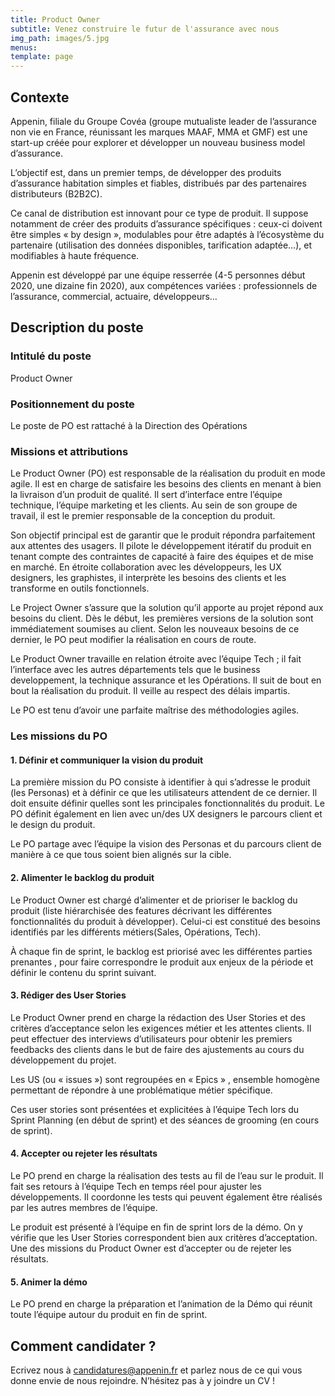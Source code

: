 ```yaml
---
title: Product Owner
subtitle: Venez construire le futur de l'assurance avec nous
img_path: images/5.jpg
menus:
template: page
---
```



## Contexte

Appenin, filiale du Groupe Covéa (groupe mutualiste leader de l’assurance non vie en France, réunissant les marques MAAF, MMA et GMF) est une start-up créée pour explorer et développer un nouveau business model d’assurance.

L’objectif est, dans un premier temps, de développer des produits d’assurance habitation simples et fiables, distribués par des partenaires distributeurs (B2B2C).

Ce canal de distribution est innovant pour ce type de produit. Il suppose notamment de créer des produits d’assurance spécifiques : ceux-ci doivent être simples « by design », modulables pour être adaptés à l’écosystème du partenaire (utilisation des données disponibles, tarification adaptée…), et modifiables à haute fréquence.

Appenin est développé par une équipe resserrée (4-5 personnes début 2020, une dizaine fin 2020), aux compétences variées : professionnels de l’assurance, commercial, actuaire, développeurs…

## Description du poste

### Intitulé du poste

Product Owner

### Positionnement du poste

Le poste de PO est rattaché à la Direction des Opérations


### Missions et attributions

Le Product Owner (PO) est responsable de la réalisation du produit en mode agile. Il est en charge de satisfaire les besoins des clients en menant à bien la livraison d’un produit de qualité. Il sert d’interface entre l’équipe technique, l’équipe marketing et les clients. Au sein de son groupe de travail, il est le premier responsable de la conception du produit.

Son objectif principal est de garantir que le produit  répondra parfaitement aux attentes des usagers. Il pilote le développement itératif du produit en tenant compte des contraintes de capacité à faire des équipes et de mise en marché. En étroite collaboration avec les développeurs, les UX designers, les graphistes, il interprète les besoins des clients et les transforme en outils fonctionnels.

Le Project Owner s’assure que la solution qu’il apporte au projet répond aux besoins du client. Dès le début, les premières versions de la solution sont immédiatement soumises au client. Selon les nouveaux besoins de ce dernier, le PO peut modifier la réalisation en cours de route.

Le Product Owner travaille en relation étroite avec l’équipe Tech ; il fait l’interface avec les autres départements tels que le business developpement, la technique assurance et les Opérations. Il suit de bout en bout la réalisation du produit. Il veille au respect des délais impartis.

Le PO est tenu d’avoir une parfaite maîtrise des méthodologies agiles.


### Les missions  du PO

#### 1. Définir et communiquer la vision du produit

La première mission du PO consiste à identifier à qui s’adresse le produit (les Personas) et à définir ce que les utilisateurs attendent de ce dernier. Il doit ensuite définir quelles sont les principales fonctionnalités du produit. Le PO définit également en lien avec un/des UX designers le parcours client et le design du produit.

Le PO partage avec l’équipe la vision des Personas et du parcours client de manière à ce que tous soient bien alignés sur la cible.

#### 2. Alimenter le backlog du produit

Le Product Owner est chargé d’alimenter et de prioriser le backlog du produit (liste hiérarchisée des features décrivant les différentes fonctionnalités du produit à développer). Celui-ci est constitué des besoins identifiés par les différents métiers(Sales, Opérations, Tech).

À chaque fin de sprint, le backlog est priorisé avec les différentes parties prenantes , pour faire correspondre le produit aux enjeux de la période et définir le contenu du sprint suivant.

#### 3. Rédiger des User Stories

Le Product Owner prend en charge la rédaction des User Stories et des critères d’acceptance selon les exigences métier et les attentes clients. Il peut effectuer des interviews d’utilisateurs pour obtenir les premiers feedbacks des clients dans le but de faire des ajustements au cours du développement du projet.

Les US (ou « issues ») sont regroupées en « Epics » , ensemble homogène permettant de répondre à une problématique métier spécifique.

 Ces user stories sont présentées et explicitées à l’équipe Tech lors du Sprint Planning (en début de sprint) et des séances de grooming (en cours de sprint).

#### 4. Accepter ou rejeter les résultats

Le PO prend en charge la réalisation des tests au fil de l’eau sur le produit. Il fait ses retours à l’équipe Tech en temps réel pour ajuster les développements.  Il coordonne les tests qui peuvent également être réalisés par les autres membres de l’équipe.

Le produit est présenté à l’équipe en fin de sprint lors de la démo. On y vérifie que les User Stories correspondent bien aux critères d’acceptation. Une des missions du Product Owner est d’accepter ou de rejeter les résultats.

#### 5. Animer la démo
Le PO prend en charge la préparation et l’animation de la Démo qui réunit toute l’équipe autour du produit en fin de sprint.

## Comment candidater ?

Ecrivez nous à candidatures@appenin.fr et parlez nous de ce qui vous donne envie de nous rejoindre. N’hésitez pas à y joindre un CV !


